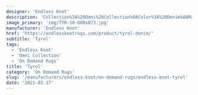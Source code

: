 ```yaml
---
designer: 'Endless Knot'
description: 'Collection%3A%20Omni%20Collection%0AColor%3A%20Denim%0AMaterial%3A%20Wool%20%26%20Polyester%20BlendWidth%3A%2013%272%22%2C%2016%274%22Style%3A%20Flatweave%2C%20OrganicPattern%20Repeat%3A%208%22%20W%20x%2011%22%20L'
image_primary: 'img/TYR-10-600x873.jpg'
manufacturer: 'Endless Knot'
href: 'https://endlessknotrugs.com/product/tyrol-denim/'
subtitle: 'Tyrol'
tags:
  - 'Endless Knot'
  - 'Omni Collection'
  - 'On Demand Rugs'
title: 'Tyrol'
category: 'On Demand Rugs'
slug: '/manufacturers/endless-knot/on-demand-rugs/endless-knot-tyrol'
date: '2021-02-17'
---
```

